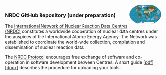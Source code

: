 <img src="./profile/images/nrdc_small.png" alt="nrdc map" width="20%" align="right"/> 
<h3>
NRDC GitHub Repository (under preparation)
</h3>
<p>
The <a href="https://nds.iaea.org/nrdc/">International Network of Nuclear Reaction Data Centres (NRDC)</a> constitutes a worldwide cooperation of nuclear data centres under the auspices of the International Atomic Energy Agency. The Network was established to coordinate the world-wide collection, compilation and dissemination of nuclear reaction data.
</p>
<p>
The <a href="https://nds.iaea.org/publications/nds/iaea-nds-0215/">NRDC Protocol</a> encourages free exchange of software and co-operation in software development between Centres. A short guide [<a href="./profile/docs/quick_start-NRDC-GitHub.pdf">pdf</a>][<a href="./profile/docs/quick_start-NRDC-GitHub.pdf">docx</a>] describes the procedure for uploading your tools.
</p>
